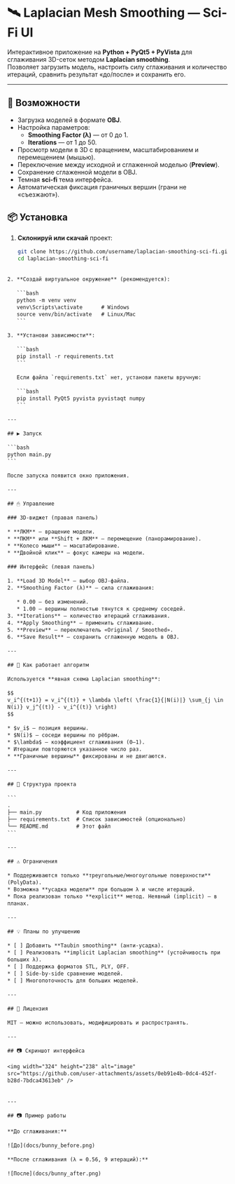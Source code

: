 
# 🛰️ Laplacian Mesh Smoothing — Sci-Fi UI

Интерактивное приложение на **Python + PyQt5 + PyVista** для сглаживания 3D-сеток методом **Laplacian smoothing**.  
Позволяет загрузить модель, настроить силу сглаживания и количество итераций, сравнить результат «до/после» и сохранить его.

---

## 🚀 Возможности

- Загрузка моделей в формате **OBJ**.
- Настройка параметров:
  - **Smoothing Factor (λ)** — от 0 до 1.
  - **Iterations** — от 1 до 50.
- Просмотр модели в 3D с вращением, масштабированием и перемещением (мышью).
- Переключение между исходной и сглаженной моделью (**Preview**).
- Сохранение сглаженной модели в OBJ.
- Темная **sci-fi** тема интерфейса.
- Автоматическая фиксация граничных вершин (грани не «съезжают»).



## 📦 Установка

1. **Склонируй или скачай** проект:
   ```bash
   git clone https://github.com/username/laplacian-smoothing-sci-fi.git
   cd laplacian-smoothing-sci-fi
````

2. **Создай виртуальное окружение** (рекомендуется):

   ```bash
   python -m venv venv
   venv\Scripts\activate      # Windows
   source venv/bin/activate   # Linux/Mac
   ```

3. **Установи зависимости**:

   ```bash
   pip install -r requirements.txt
   ```

   Если файла `requirements.txt` нет, установи пакеты вручную:

   ```bash
   pip install PyQt5 pyvista pyvistaqt numpy
   ```

---

## ▶ Запуск

```bash
python main.py
```

После запуска появится окно приложения.

---

## 🖱 Управление

### 3D-виджет (правая панель)

* **ЛКМ** — вращение модели.
* **ПКМ** или **Shift + ЛКМ** — перемещение (панорамирование).
* **Колесо мыши** — масштабирование.
* **Двойной клик** — фокус камеры на модели.

### Интерфейс (левая панель)

1. **Load 3D Model** — выбор OBJ-файла.
2. **Smoothing Factor (λ)** — сила сглаживания:

   * 0.00 — без изменений.
   * 1.00 — вершины полностью тянутся к среднему соседей.
3. **Iterations** — количество итераций сглаживания.
4. **Apply Smoothing** — применить сглаживание.
5. **Preview** — переключатель «Original / Smoothed».
6. **Save Result** — сохранить сглаженную модель в OBJ.

---

## 📜 Как работает алгоритм

Используется **явная схема Laplacian smoothing**:

$$
v_i^{(t+1)} = v_i^{(t)} + \lambda \left( \frac{1}{|N(i)|} \sum_{j \in N(i)} v_j^{(t)} - v_i^{(t)} \right)
$$

* $v_i$ — позиция вершины.
* $N(i)$ — соседи вершины по рёбрам.
* $\lambda$ — коэффициент сглаживания (0–1).
* Итерации повторяются указанное число раз.
* **Граничные вершины** фиксированы и не двигаются.

---

## 📂 Структура проекта

```
.
├── main.py           # Код приложения
├── requirements.txt  # Список зависимостей (опционально)
└── README.md         # Этот файл
```

---

## ⚠ Ограничения

* Поддерживаются только **треугольные/многоугольные поверхности** (PolyData).
* Возможна **усадка модели** при большом λ и числе итераций.
* Пока реализован только **explicit** метод. Неявный (implicit) — в планах.

---

## 💡 Планы по улучшению

* [ ] Добавить **Taubin smoothing** (анти-усадка).
* [ ] Реализовать **implicit Laplacian smoothing** (устойчивость при больших λ).
* [ ] Поддержка форматов STL, PLY, OFF.
* [ ] Side-by-side сравнение моделей.
* [ ] Многопоточность для больших моделей.

---

## 📝 Лицензия

MIT — можно использовать, модифицировать и распространять.

---

## 📷 Скриншот интерфейса

<img width="324" height="238" alt="image" src="https://github.com/user-attachments/assets/0eb91e4b-0dc4-452f-b28d-7bdca43613eb" />


---

## 📷 Пример работы

**До сглаживания:**

![До](docs/bunny_before.png)

**После сглаживания (λ = 0.56, 9 итераций):**

![После](docs/bunny_after.png)


